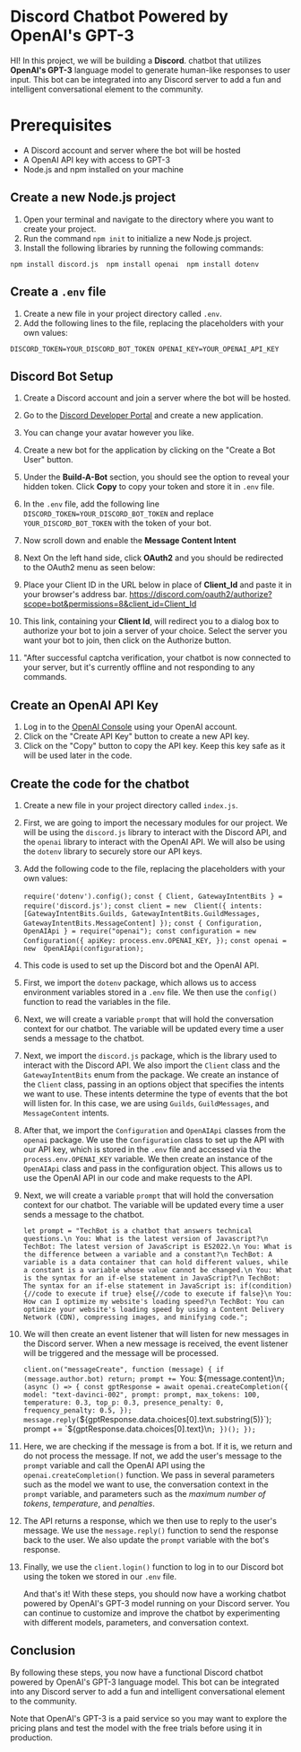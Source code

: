 #  Discord Chatbot Powered by OpenAI's GPT-3

HI! In this project, we will be building a **Discord**. chatbot that utilizes **OpenAI's GPT-3** language model to generate human-like responses to user input. This bot can be integrated into any Discord server to add a fun and intelligent conversational element to the community.

#  Prerequisites

-   A Discord account and server where the bot will be hosted
-   A OpenAI API key with access to GPT-3
-   Node.js and npm installed on your machine

##  Create a new Node.js project

1.  Open your terminal and navigate to the directory where you want to create your project.
2.  Run the command `npm init` to initialize a new Node.js project.
3.  Install the following libraries by running the following commands:

`npm install discord.js  npm install openai  npm install dotenv`

##  Create a `.env` file
1.  Create a new file in your project directory called `.env`.
2.  Add the following lines to the file, replacing the placeholders with your own values:

`DISCORD_TOKEN=YOUR_DISCORD_BOT_TOKEN
 OPENAI_KEY=YOUR_OPENAI_API_KEY`

## Discord Bot Setup

 1.  Create a Discord account and join a server where the bot will be hosted.
 
 2.  Go to the [Discord Developer Portal](https://discord.com/developers/applications) and create a new application.
 
 3.  You can change your avatar however you like. 
 
 4.  Create a new bot for the application by clicking on the "Create a Bot User" button.
 
 5. Under the **Build-A-Bot** section, you should see the option to reveal your hidden token. Click **Copy** to copy your token and store it in `.env` file.
 
 6. In the `.env` file, add the following line `DISCORD_TOKEN=YOUR_DISCORD_BOT_TOKEN` and replace `YOUR_DISCORD_BOT_TOKEN` with the token of your bot.
 
 7.  Now scroll down and enable the **Message Content Intent**
 
 8. Next On the left hand side, click **OAuth2** and you should be redirected to the OAuth2 menu as seen below:
 
 9. Place your Client ID in the URL below in place of **Client_Id** and paste it in your browser's address bar.
    https://discord.com/oauth2/authorize?scope=bot&permissions=8&client_id=Client_Id
 
 10. This link, containing your **Client Id**, will redirect you to a dialog box to authorize your bot to join a server of your choice. Select the server you want your bot to join, then click on the Authorize button.
 
 11. "After successful captcha verification, your chatbot is now connected to your server, but it's currently offline and not responding to any commands.

## Create an OpenAI API Key

1.  Log in to the [OpenAI Console](https://beta.openai.com/account/api-keys) using your OpenAI account.
2.  Click on the "Create API Key" button to create a new API key.
3.  Click on the "Copy" button to copy the API key. Keep this key safe as it will be used later in the code.

##  Create the code for the chatbot
    
1.  Create a new file in your project directory called `index.js`.

2. First, we are going to import the necessary modules for our project. We will be using the `discord.js` library to interact with the Discord API, and the `openai` library to interact with the OpenAI API. We will also be using the `dotenv` library to securely store our API keys.

3.  Add the following code to the file, replacing the placeholders with your own values: 

    `require('dotenv').config();`
    `const { Client, GatewayIntentBits } = require('discord.js');`
    `const client = new  Client({ intents: [GatewayIntentBits.Guilds, GatewayIntentBits.GuildMessages, GatewayIntentBits.MessageContent] });`
    `const { Configuration, OpenAIApi } = require("openai"); const configuration = new  Configuration({ apiKey: process.env.OPENAI_KEY, });`
`const openai = new  OpenAIApi(configuration);`

4. This code is used to set up the Discord bot and the OpenAI API.

5. First, we import the `dotenv` package, which allows us to access environment variables stored in a `.env` file. We then use the `config()` function to read the variables in the file.

6. Next, we will create a variable `prompt` that will hold the conversation context for our chatbot. The variable will be updated every time a user sends a message to the chatbot.

7. Next, we import the `discord.js` package, which is the library used to interact with the Discord API. We also import the `Client` class and the `GatewayIntentBits` enum from the package. We create an instance of the `Client` class, passing in an options object that specifies the intents we want to use. These intents determine the type of events that the bot will listen for. In this case, we are using `Guilds`, `GuildMessages`, and `MessageContent` intents.

8. After that, we import the `Configuration` and `OpenAIApi` classes from the `openai` package. We use the `Configuration` class to set up the API with our API key, which is stored in the `.env` file and accessed via the `process.env.OPENAI_KEY` variable. We then create an instance of the `OpenAIApi` class and pass in the configuration object. This allows us to use the OpenAI API in our code and make requests to the API.

9. Next, we will create a variable `prompt` that will hold the conversation context for our chatbot. The variable will be updated every time a user sends a message to the chatbot.
   
     `let prompt = "TechBot is a chatbot that answers technical questions.\n You: What is the latest version of Javascript?\n TechBot: The latest version of JavaScript is ES2022.\n You: What is the difference between a variable and a constant?\n TechBot: A variable is a data container that can hold different values, while a constant is a variable whose value cannot be changed.\n You: What is the syntax for an if-else statement in JavaScript?\n TechBot: The syntax for an if-else statement in JavaScript is: if(condition){//code to execute if true} else{//code to execute if false}\n You: How can I optimize my website's loading speed?\n TechBot: You can optimize your website's loading speed by using a Content Delivery Network (CDN), compressing images, and minifying code.";`
  
10. We will then create an event listener that will listen for new messages in the Discord server. When a new message is received, the event listener will be triggered and the message will be processed.
  
      `client.on("messageCreate", function (message) {
    if (message.author.bot) return;
    prompt += `You: ${message.content}\n`;
    (async () => {
        const gptResponse = await openai.createCompletion({
            model: "text-davinci-002",
            prompt: prompt,
            max_tokens: 100,
            temperature: 0.3,
            top_p: 0.3,
            presence_penalty: 0,
            frequency_penalty: 0.5,
        });
        message.reply(`${gptResponse.data.choices[0].text.substring(5)}`);
        prompt += `${gptResponse.data.choices[0].text}\n`;
    })();
});
`
 11. Here, we are checking if the message is from a bot. If it is, we return and do not process the message. If not, we add the user's message to the `prompt` variable and call the OpenAI API using the `openai.createCompletion()` function. We pass in several parameters such as the model we want to use, the conversation context in the `prompt` variable, and parameters such as the *maximum number of tokens*, *temperature*, and *penalties*.
 
 12. The API returns a response, which we then use to reply to the user's message. We use the `message.reply()` function to send the response back to the user. We also update the `prompt` variable with the bot's response. 
 
 13. Finally, we use the `client.login()` function to log in to our Discord bot using the token we stored in our `.env` file.

     And that's it! With these steps, you should now have a working chatbot powered by OpenAI's GPT-3 model running on your Discord server. You can continue to customize and improve the chatbot by experimenting with different models, parameters, and conversation context. 


## Conclusion
By following these steps, you now have a functional Discord chatbot powered by OpenAI's GPT-3 language model. This bot can be integrated into any Discord server to add a fun and intelligent conversational element to the community.

Note that OpenAI's GPT-3 is a paid service so you may want to explore the pricing plans and test the model with the free trials before using it in production.
